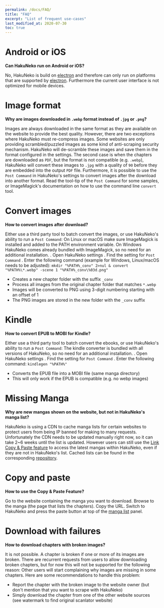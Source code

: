 ```yaml
---
permalink: /docs/FAQ/
title: "FAQ"
excerpt: "List of frequent use-cases"
last_modified_at: 2020-07-30
toc: true
---
```

Android or iOS
=============

**Can HakuNeko run on Android or iOS?**

No, HakuNeko is build on [electron](https://electronjs.org) and therefore can only run on platforms that are supported by [electron](https://electronjs.org). Furthermore the current user interface is not optimized for mobile devices.

Image format
============

**Why are images downloaded in `.webp` format instead of `.jpg` or `.png`?**

Images are always downloaded in the same format as they are available on the website to provide the best quality.
However, there are two exceptions where HakuNeko must re-compress images. Some websites are only providing scrambled/puzzled images as some kind of anti-scraping security mechanism. HakuNeko will de-scramble these images and save them in the format configured in the settings. The second case is when the chapters are downloaded as `PDF`, but the format is not compatible (e.g. `.webp`), HakuNeko will convert these images to `.jpg` with a quality of `90` before they are embedded into the output `PDF` file.
Furthermore, it is possible to use the `Post Command` in HakuNeko's settings to convert images after the download into another format. Read the tool-tip of the `Post Command` for some samples, or ImageMagick's documentation on how to use the command line `convert` tool.

Convert images
==============

**How to convert images after download?**

Either use a third party tool to batch convert the images, or use HakuNeko's ability to run a `Post Command`:
On Linux or macOS make sure ImageMagick is installed and added to the PATH environment variable.
On Windows HakuNeko comes already bundled with ImageMagick, so no need for an additional installation.
. Open HakuNeko settings
. Find the setting for `Post Command`
. Enter the following command (example for Windows, Linux/macOS needs to be adjusted):
`mkdir "%PATH%_conv" 2>nul & convert "%PATH%\*.webp" -scene 1 "%PATH%_conv\%03d.png"`
  * Creates a new chapter folder with the suffix `_conv`
  * Process all images from the original chapter folder that matches `*.webp`
  * Images will be converted to PNG using 3-digit numbering starting with an offset of 1
  * The PNG images are stored in the new folder with the `_conv` suffix

Kindle
======

**How to convert EPUB to MOBI for Kindle?**

Either use a third party tool to batch convert the ebooks, or use HakuNeko's ability to run a `Post Command`:
The kindle converter is bundled with all versions of HakuNeko, so no need for an additional installation.
. Open HakuNeko settings
. Find the setting for `Post Command`
. Enter the following command:
`kindlegen "%PATH%"`
  - Converts the EPUB file into a MOBI file (same manga directory)
  - This will only work if the EPUB is compatible (e.g. no webp images)

Missing Manga
=============

**Why are new mangas shown on the website, but not in HakuNeko's manga list?**

HakuNeko is using a CDN to cache manga lists for certain websites to protect users from being IP banned for making to many requests. Unfortunately the CDN needs to be updated manually right now, so it can take 2~6 weeks until the list is updated. However users can still use the [Link Copy & Paste feature](https://github.com/manga-download/hakuneko/wiki/Quick-Reference#4-manga-list) to access the latest mangas within HakuNeko, even if they are not in HakuNeko's list. Cached lists can be found in the corresponding [repository](https://github.com/manga-download/hakuneko-cdn).

Copy and paste
==============
**How to use the Copy & Paste Feature?**

Go to the website containing the manga you want to download.
Browse to the manga (the page that lists the chapters).
Copy the URL.
Switch to HakuNeko and press the paste button at top of the [manga list](/docs/interface/#manga-list) panel.

Download with failures
======================

**How to download chapters with broken images?**

It is not possible. A chapter is broken if one or more of its images are broken. There are recurrent requests from users to allow downloading broken chapters, but for now this will not be supported for the following reason: Other users will start complaining why images are missing in some chapters.
Here are some recommendations to handle this problem:
* Report the chapter with the broken image to the website owner (but don't mention that you want to scrape with HakuNeko)
* Simply download the chapter from one of the other website sources (see watermark to find original scanlator website)